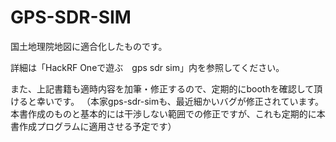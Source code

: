 # GPS-SDR-SIM

国土地理院地図に適合化したものです。

詳細は「HackRF Oneで遊ぶ　gps sdr sim」内を参照してください。

また、上記書籍も適時内容を加筆・修正するので、定期的にboothを確認して頂けると幸いです。
（本家gps-sdr-simも、最近細かいバグが修正されています。本書作成のものと基本的には干渉しない範囲での修正ですが、これも定期的に本書作成プログラムに適用させる予定です）
